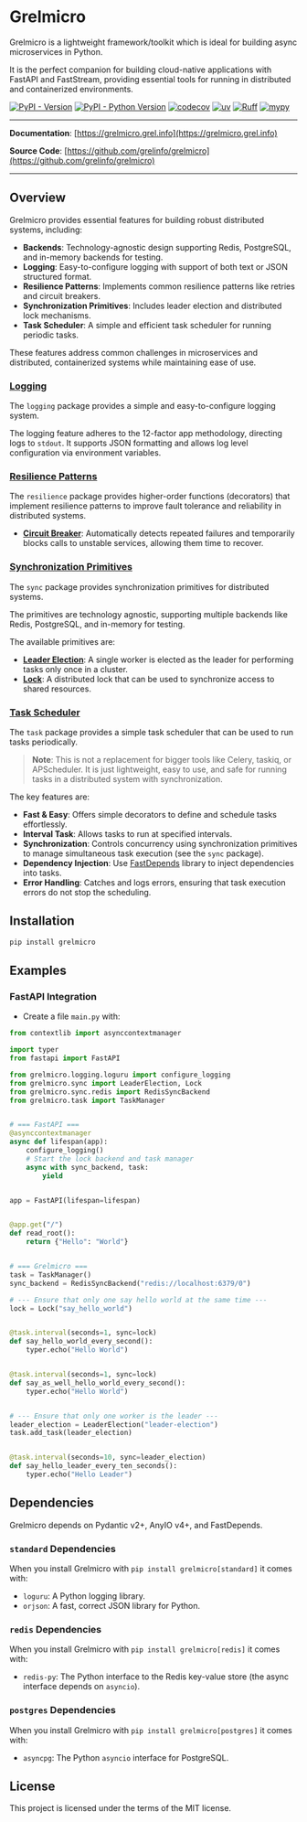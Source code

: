 # Grelmicro

Grelmicro is a lightweight framework/toolkit which is ideal for building async microservices in Python.

It is the perfect companion for building cloud-native applications with FastAPI and FastStream, providing essential tools for running in distributed and containerized environments.

[![PyPI - Version](https://img.shields.io/pypi/v/grelmicro)](https://pypi.org/project/grelmicro/)
[![PyPI - Python Version](https://img.shields.io/pypi/pyversions/grelmicro)](https://pypi.org/project/grelmicro/)
[![codecov](https://codecov.io/gh/grelinfo/grelmicro/graph/badge.svg?token=GDFY0AEFWR)](https://codecov.io/gh/grelinfo/grelmicro)
[![uv](https://img.shields.io/endpoint?url=https://raw.githubusercontent.com/astral-sh/uv/main/assets/badge/v0.json)](https://github.com/astral-sh/uv)
[![Ruff](https://img.shields.io/endpoint?url=https://raw.githubusercontent.com/astral-sh/ruff/main/assets/badge/v2.json)](https://github.com/astral-sh/ruff)
[![mypy](https://www.mypy-lang.org/static/mypy_badge.svg)](https://mypy-lang.org/)

______________________________________________________________________

**Documentation**: [https://grelmicro.grel.info](https://grelmicro.grel.info)

**Source Code**: [https://github.com/grelinfo/grelmicro](https://github.com/grelinfo/grelmicro)

______________________________________________________________________

## Overview

Grelmicro provides essential features for building robust distributed systems, including:

- **Backends**: Technology-agnostic design supporting Redis, PostgreSQL, and in-memory backends for testing.
- **Logging**: Easy-to-configure logging with support of both text or JSON structured format.
- **Resilience Patterns**: Implements common resilience patterns like retries and circuit breakers.
- **Synchronization Primitives**: Includes leader election and distributed lock mechanisms.
- **Task Scheduler**: A simple and efficient task scheduler for running periodic tasks.

These features address common challenges in microservices and distributed, containerized systems while maintaining ease of use.

### [Logging](logging)

The `logging` package provides a simple and easy-to-configure logging system.

The logging feature adheres to the 12-factor app methodology, directing logs to `stdout`. It supports JSON formatting and allows log level configuration via environment variables.

### [Resilience Patterns](resilience)

The `resilience` package provides higher-order functions (decorators) that implement resilience patterns to improve fault tolerance and reliability in distributed systems.


- **[Circuit Breaker](resilience#circuit-breaker)**: Automatically detects repeated failures and temporarily blocks calls to unstable services, allowing them time to recover.

### [Synchronization Primitives](sync)

The `sync` package provides synchronization primitives for distributed systems.

The primitives are technology agnostic, supporting multiple backends like Redis, PostgreSQL, and in-memory for testing.

The available primitives are:

- **[Leader Election](sync#leader-election)**: A single worker is elected as the leader for performing tasks only once in a cluster.
- **[Lock](sync#lock)**: A distributed lock that can be used to synchronize access to shared resources.

### [Task Scheduler](task)

The `task` package provides a simple task scheduler that can be used to run tasks periodically.

> **Note**: This is not a replacement for bigger tools like Celery, taskiq, or APScheduler. It is just lightweight, easy to use, and safe for running tasks in a distributed system with synchronization.

The key features are:

- **Fast & Easy**: Offers simple decorators to define and schedule tasks effortlessly.
- **Interval Task**: Allows tasks to run at specified intervals.
- **Synchronization**: Controls concurrency using synchronization primitives to manage simultaneous task execution (see the `sync` package).
- **Dependency Injection**: Use [FastDepends](https://lancetnik.github.io/FastDepends/) library to inject dependencies into tasks.
- **Error Handling**: Catches and logs errors, ensuring that task execution errors do not stop the scheduling.

## Installation

```bash
pip install grelmicro
```

## Examples

### FastAPI Integration

- Create a file `main.py` with:

```python
from contextlib import asynccontextmanager

import typer
from fastapi import FastAPI

from grelmicro.logging.loguru import configure_logging
from grelmicro.sync import LeaderElection, Lock
from grelmicro.sync.redis import RedisSyncBackend
from grelmicro.task import TaskManager


# === FastAPI ===
@asynccontextmanager
async def lifespan(app):
    configure_logging()
    # Start the lock backend and task manager
    async with sync_backend, task:
        yield


app = FastAPI(lifespan=lifespan)


@app.get("/")
def read_root():
    return {"Hello": "World"}


# === Grelmicro ===
task = TaskManager()
sync_backend = RedisSyncBackend("redis://localhost:6379/0")

# --- Ensure that only one say hello world at the same time ---
lock = Lock("say_hello_world")


@task.interval(seconds=1, sync=lock)
def say_hello_world_every_second():
    typer.echo("Hello World")


@task.interval(seconds=1, sync=lock)
def say_as_well_hello_world_every_second():
    typer.echo("Hello World")


# --- Ensure that only one worker is the leader ---
leader_election = LeaderElection("leader-election")
task.add_task(leader_election)


@task.interval(seconds=10, sync=leader_election)
def say_hello_leader_every_ten_seconds():
    typer.echo("Hello Leader")
```

## Dependencies

Grelmicro depends on Pydantic v2+, AnyIO v4+, and FastDepends.

### `standard` Dependencies

When you install Grelmicro with `pip install grelmicro[standard]` it comes with:

- `loguru`: A Python logging library.
- `orjson`: A fast, correct JSON library for Python.

### `redis` Dependencies

When you install Grelmicro with `pip install grelmicro[redis]` it comes with:

- `redis-py`: The Python interface to the Redis key-value store (the async interface depends on `asyncio`).

### `postgres` Dependencies

When you install Grelmicro with `pip install grelmicro[postgres]` it comes with:

- `asyncpg`: The Python `asyncio` interface for PostgreSQL.

## License

This project is licensed under the terms of the MIT license.
